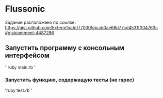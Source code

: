 # Flussonic

Задание расположено по ссылке: https://gist.github.com/Exterm1nate/770005bcab0ae66d77cd4531f304763c#gistcomment-4487286

## Запустить программу с консольным интерфейсом
' ruby main.rb '
### Запустить функцию, содержащую тесты (не rspec)
'ruby test.rb '
